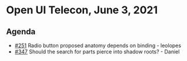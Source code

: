 # Open UI Telecon, June 3, 2021

## Agenda
- [#251](https://github.com/openui/open-ui/issues/251#issuecomment-839330098) Radio button proposed anatomy depends on binding - leolopes
- [#347](https://github.com/openui/open-ui/issues/347) Should the search for parts pierce into shadow roots? - Daniel
